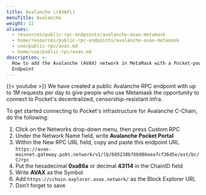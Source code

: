 ```yaml
---
title: Avalanche \(AVAX\)
menuTitle: Avalanche
weight: 12
aliases:
  - resources/public-rpc-endpoints/avalanche-avax-metamask
  - home/resources/public-rpc-endpoints/avalanche-avax-metamask
  - use/public-rpc/avax.md
  - home/use/public-rpc/avax.md
description: >-
  How to add the Avalanche (AVAX) network in MetaMask with a Pocket-powered RPC
  Endpoint
---
```



{{< youtube  >}}
We have created a public Avalanche RPC endpoint with up to 1M requests per day to give people who use Metamask the opportunity to connect to Pocket's decentralized, censorship-resistant infra.

To get started connecting to Pocket's infrastructure for Avalanche C-Chain, do the following:

1. Click on the Networks drop-down menu, then press Custom RPC
2. Under the Network Name field, write **Avalanche Pocket Portal**
3. Within the New RPC URL field, copy and paste this endpoint URL `https://avax-mainnet.gateway.pokt.network/v1/lb/605238bf6b986eea7cf36d5e/ext/bc/C/rpc`
4. Put the hexadecimal **0xa86a** or decimal **43114** in the ChainID field
5. Write **AVAX** as the Symbol
6. Add `https://cchain.explorer.avax.network/` as the Block Explorer URL
7. Don’t forget to save

